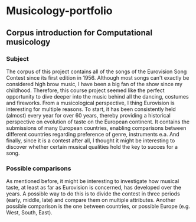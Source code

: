 # Musicology-portfolio
## Corpus introduction for Computational musicology
### Subject
The corpus of this project contains all of the songs of the Eurovision Song Contest since its first edition in 1956. Although most songs can't exactly be considered high brow music, I have been a big fan of the show since my childhood. Therefore, this course project seemed like the perfect opportunity to dive deeper into the music behind all the dancing, costumes and fireworks. From a musicological perspective, I thing Eurovision is interesting for multiple reasons. To start, it has been consistently held (almost) every year for over 60 years, thereby providing a historical perspective on evolution of taste on the European continent. It contains the submissions of many European countries, enabling comparisons between different countries regarding preference of genre, instruments e.a. And finally, since it is a contest after all, I thought it might be interesting to discover whether certain musical qualities hold the key to succes for a song. 
### Possible comparisons
As mentioned before, it might be interesting to investigate how musical taste, at least as far as Eurovision is concerned, has developed over the years. A possible way to do this is to divide the contest in three periods (early, middle, late) and compare them on multiple attributes. Another possible comparison is the one between countries, or possible Europe (e.g. West, South, East).     
